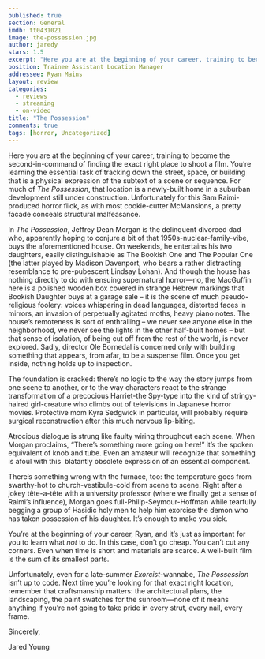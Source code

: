 ```yaml
---
published: true
section: General
imdb: tt0431021
image: the-possession.jpg
author: jaredy
stars: 1.5
excerpt: "Here you are at the beginning of your career, training to become the second-in-command of finding the exact right place to shoot a film."
position: Trainee Assistant Location Manager
addressee: Ryan Mains
layout: review
categories:
  - reviews
  - streaming
  - on-video
title: "The Possession"
comments: true
tags: [horror, Uncategorized]
---
```

<p>Here you are at the beginning of your career, training to become the second-in-command of finding the exact right place to shoot a film. You&rsquo;re learning the essential task of tracking down the street, space, or building that is a physical expression of the subtext of a scene or sequence. For much of <em>The Possession</em>, that location is a newly-built home in a suburban development still under construction. Unfortunately for this Sam Raimi-produced horror flick, as with most cookie-cutter McMansions, a pretty facade conceals structural malfeasance.</p>
<p>In <em>The Possession</em>, Jeffrey Dean Morgan is the delinquent divorced dad who, apparently hoping to conjure a bit of that 1950s-nuclear-family-vibe, buys the aforementioned house. On weekends, he entertains his two daughters, easily distinguishable as The Bookish One and The Popular One (the latter played by Madison Davenport, who bears a rather distracting resemblance to pre-pubescent Lindsay Lohan). And though the house has nothing directly to do with ensuing supernatural horror&mdash;no, the MacGuffin here is a polished wooden box covered in strange Hebrew markings that Bookish Daughter buys at a garage sale &ndash; it is the scene of much pseudo-religious foolery: voices whispering in dead languages, distorted faces in mirrors, an invasion of perpetually agitated moths, heavy piano notes. The house&rsquo;s remoteness is sort of enthralling &ndash; we never see anyone else in the neighborhood, we never see the lights in the other half-built homes &ndash; but that sense of isolation, of being cut off from the rest of the world, is never explored. Sadly, director Ole Bornedal is concerned only with building something that appears, from afar, to be a suspense film. Once you get inside, nothing holds up to inspection.</p>
<p>The foundation is cracked: there&rsquo;s no logic to the way the story jumps from one scene to another, or to the way characters react to the strange transformation of a precocious Harriet-the Spy-type into the kind of stringy-haired girl-creature who climbs out of televisions in Japanese horror movies. Protective mom Kyra Sedgwick in particular, will probably require surgical reconstruction after this much nervous lip-biting.</p>
<p>Atrocious dialogue is strung like faulty wiring throughout each scene. When Morgan proclaims, &ldquo;There&rsquo;s something more going on here!&rdquo; it&rsquo;s the spoken equivalent of knob and tube. Even an amateur will recognize that something is afoul with this &nbsp;blatantly obsolete expression of an essential component.</p>
<p>There&rsquo;s something wrong with the furnace, too: the temperature goes from swarthy-hot to church-vestibule-cold from scene to scene. Right after a jokey t&ecirc;te-a-t&ecirc;te with a university professor (where we finally get a sense of Raimi&rsquo;s influence), Morgan goes full-Philip-Seymour-Hoffman while tearfully begging a group of Hasidic holy men to help him exorcise the demon who has taken possession of his daughter. It&rsquo;s enough to make you sick.</p>
<p>You&rsquo;re at the beginning of your career, Ryan, and it&rsquo;s just as important for you to learn what <em>not </em>to do. In this case, don&rsquo;t go cheap. You can&rsquo;t cut any corners. Even when time is short and materials are scarce. A well-built film is the sum of its smallest parts.</p>
<p>Unfortunately, even for a late-summer <em>Exorcist</em>-wannabe, <em>The Possession</em> isn&rsquo;t up to code. Next time you&rsquo;re looking for that exact right location, remember that craftsmanship matters: the architectural plans, the landscaping, the paint swatches for the sunroom&mdash;none of it means anything if you&rsquo;re not going to take pride in every strut, every nail, every frame.</p>
<p>Sincerely,</p>
<p>Jared Young</p>
